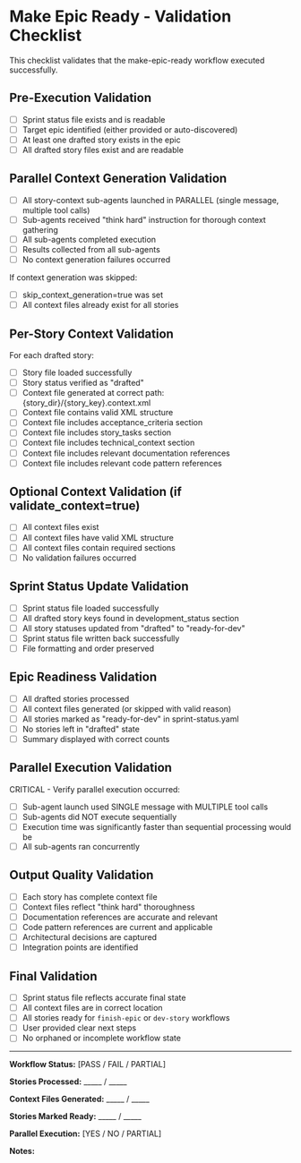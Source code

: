# Make Epic Ready - Validation Checklist

This checklist validates that the make-epic-ready workflow executed successfully.

## Pre-Execution Validation

- [ ] Sprint status file exists and is readable
- [ ] Target epic identified (either provided or auto-discovered)
- [ ] At least one drafted story exists in the epic
- [ ] All drafted story files exist and are readable

## Parallel Context Generation Validation

- [ ] All story-context sub-agents launched in PARALLEL (single message, multiple tool calls)
- [ ] Sub-agents received "think hard" instruction for thorough context gathering
- [ ] All sub-agents completed execution
- [ ] Results collected from all sub-agents
- [ ] No context generation failures occurred

If context generation was skipped:
- [ ] skip_context_generation=true was set
- [ ] All context files already exist for all stories

## Per-Story Context Validation

For each drafted story:

- [ ] Story file loaded successfully
- [ ] Story status verified as "drafted"
- [ ] Context file generated at correct path: {story_dir}/{story_key}.context.xml
- [ ] Context file contains valid XML structure
- [ ] Context file includes acceptance_criteria section
- [ ] Context file includes story_tasks section
- [ ] Context file includes technical_context section
- [ ] Context file includes relevant documentation references
- [ ] Context file includes relevant code pattern references

## Optional Context Validation (if validate_context=true)

- [ ] All context files exist
- [ ] All context files have valid XML structure
- [ ] All context files contain required sections
- [ ] No validation failures occurred

## Sprint Status Update Validation

- [ ] Sprint status file loaded successfully
- [ ] All drafted story keys found in development_status section
- [ ] All story statuses updated from "drafted" to "ready-for-dev"
- [ ] Sprint status file written back successfully
- [ ] File formatting and order preserved

## Epic Readiness Validation

- [ ] All drafted stories processed
- [ ] All context files generated (or skipped with valid reason)
- [ ] All stories marked as "ready-for-dev" in sprint-status.yaml
- [ ] No stories left in "drafted" state
- [ ] Summary displayed with correct counts

## Parallel Execution Validation

CRITICAL - Verify parallel execution occurred:
- [ ] Sub-agent launch used SINGLE message with MULTIPLE tool calls
- [ ] Sub-agents did NOT execute sequentially
- [ ] Execution time was significantly faster than sequential processing would be
- [ ] All sub-agents ran concurrently

## Output Quality Validation

- [ ] Each story has complete context file
- [ ] Context files reflect "think hard" thoroughness
- [ ] Documentation references are accurate and relevant
- [ ] Code pattern references are current and applicable
- [ ] Architectural decisions are captured
- [ ] Integration points are identified

## Final Validation

- [ ] Sprint status file reflects accurate final state
- [ ] All context files are in correct location
- [ ] All stories ready for `finish-epic` or `dev-story` workflows
- [ ] User provided clear next steps
- [ ] No orphaned or incomplete workflow state

---

**Workflow Status:** [PASS / FAIL / PARTIAL]

**Stories Processed:** _____ / _____

**Context Files Generated:** _____ / _____

**Stories Marked Ready:** _____ / _____

**Parallel Execution:** [YES / NO / PARTIAL]

**Notes:**
